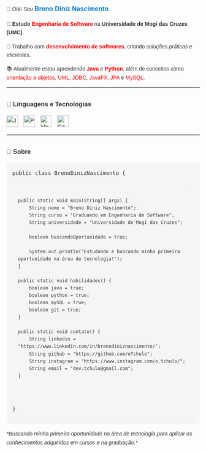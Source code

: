 <!DOCTYPE html>
<html lang="pt-BR">
<head>
  <meta charset="UTF-8">
  <title>Breno Diniz Nascimento</title>
  <style>
    body {
      font-family: Arial, sans-serif;
      line-height: 1.6;
      color: #333;
      margin: 20px;
    }
    h3 {
      margin-top: 30px;
    }
    .icons img {
      padding-right: 10px;
    }
    pre {
      background: #f5f5f5;
      padding: 15px;
      border-radius: 8px;
      overflow-x: auto;
    }
  </style>
</head>
<body>
  <div>
    <p>
      👋 Olá! Sou <strong style="color: #0077cc; font-size: 1.2em;">Breno Diniz Nascimento</strong>.
    </p>
    <p>
      🎯 <strong>Estudo</strong> <span style="color: red;"><strong>Engenharia de Software</strong></span> na <strong>Universidade de Mogi das Cruzes (UMC)</strong>.
    </p>
    <p>
      🚀 Trabalho com <span style="color: red;"><strong>desenvolvimento de softwares</strong></span>, criando <em>soluções práticas e eficientes</em>.
    </p>
    <p>
      📚 Atualmente estou aprendendo <span style="color: red;"><strong>Java</strong></span> e <span style="color: red;"><strong>Python</strong></span>, além de conceitos como 
      <span style="color: red;">orientação a objetos</span>, <span style="color: red;">UML</span>, <span style="color: red;">JDBC</span>, <span style="color: red;">JavaFX</span>, 
      <span style="color: red;">JPA</span> e <span style="color: red;">MySQL</span>.
    </p>
  </div>

  <hr/>

  <h3>🤖 Linguagens e Tecnologias</h3>
  <div class="icons">
    <img 
      alt="Java" 
      title="Java"
      width="30px" 
      src="https://cdn.jsdelivr.net/gh/devicons/devicon@latest/icons/java/java-original.svg" 
    />
    <img 
      alt="Python" 
      title="Python"
      width="30px" 
      src="https://cdn.jsdelivr.net/gh/devicons/devicon@latest/icons/python/python-original.svg" 
    />
    <img 
      alt="MySQL" 
      title="MySQL"
      width="30px" 
      src="https://cdn.jsdelivr.net/gh/devicons/devicon@latest/icons/mysql/mysql-original.svg" 
    />
    <img 
      alt="Git" 
      title="Git"
      width="30px" 
      src="https://cdn.jsdelivr.net/gh/devicons/devicon@latest/icons/git/git-original.svg" 
    />
  </div>
  <hr/>

  <h3>📌 Sobre</h3>
  <pre>
public class BrenoDinizNascimento {

    public static void main(String[] args) {
        String nome = "Breno Diniz Nascimento";
        String curso = "Graduando em Engenharia de Software";
        String universidade = "Universidade de Mogi das Cruzes";

        boolean buscandoOportunidade = true;

        System.out.println("Estudando e buscando minha primeira oportunidade na área de tecnologia!");
    }

    public static void habilidades() {
        boolean java = true;
        boolean python = true;
        boolean mySQL = true;
        boolean git = true;
    }

    public static void contato() {
        String linkedin = "https://www.linkedin.com/in/brenodiniznascimento/";
        String github = "https://github.com/oTchulo";
        String instagram = "https://www.instagram.com/o.tchulo/";
        String email = "dev.tchulo@gmail.com";
    }
}
  </pre>

  <p><em>*Buscando minha primeira oportunidade na área de tecnologia para aplicar os conhecimentos adquiridos em cursos e na graduação.*</em></p>
</body>
</html>
